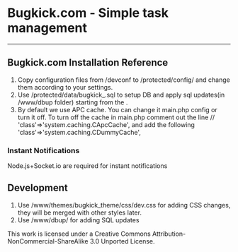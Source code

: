 # Bugkick.com - Simple task management

----------

## Bugkick.com Installation Reference
1. Copy configuration files from /devconf to /protected/config/ and change them according to your settings.
2. Use /protected/data/bugkick_<date>.sql to setup DB and apply sql updates(in /www/dbup folder) starting from the <date>.
3. By default we use APC cache. You can change it main.php config or turn it off. To turn off the cache in main.php comment
out the line   	//	'class'=>'system.caching.CApcCache', and add the following 	'class'=>'system.caching.CDummyCache', 

### Instant Notifications 
Node.js+Socket.io are required for instant notifications

## Development
1. Use /www/themes/bugkick_theme/css/dev.css for adding CSS changes, they will be merged with other styles later.
2. Use /www/dbup/ for adding SQL updates

This work is licensed under a Creative Commons Attribution-NonCommercial-ShareAlike 3.0 Unported License.
